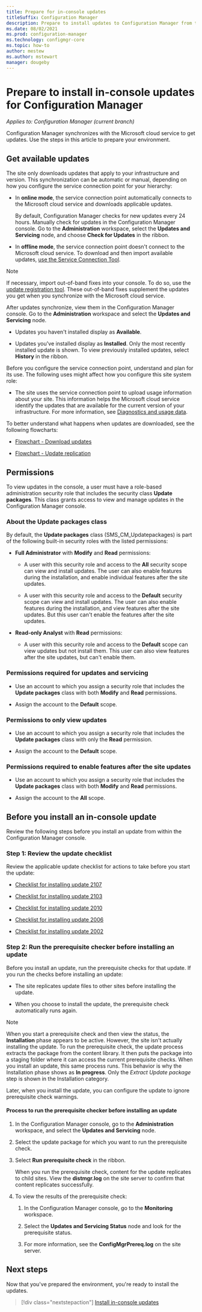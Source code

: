 ```yaml
---
title: Prepare for in-console updates
titleSuffix: Configuration Manager
description: Prepare to install updates to Configuration Manager from the Microsoft cloud
ms.date: 08/02/2021
ms.prod: configuration-manager
ms.technology: configmgr-core
ms.topic: how-to
author: mestew
ms.author: mstewart
manager: dougeby
---
```


# Prepare to install in-console updates for Configuration Manager

*Applies to: Configuration Manager (current branch)*

Configuration Manager synchronizes with the Microsoft cloud service to get updates. Use the steps in this article to prepare your environment.

## Get available updates

The site only downloads updates that apply to your infrastructure and version. This synchronization can be automatic or manual, depending on how you configure the service connection point for your hierarchy:

- In **online mode**, the service connection point automatically connects to the Microsoft cloud service and downloads applicable updates.

    By default, Configuration Manager checks for new updates every 24 hours. Manually check for updates in the Configuration Manager console. Go to the **Administration** workspace, select the **Updates and Servicing** node, and choose **Check for Updates** in the ribbon.

- In **offline mode**, the service connection point doesn't connect to the Microsoft cloud service. To download and then import available updates, [use the Service Connection Tool](use-the-service-connection-tool.md).

> [!NOTE]
> If necessary, import out-of-band fixes into your console. To do so, use the [update registration tool](use-the-update-registration-tool-to-import-hotfixes.md). These out-of-band fixes supplement the updates you get when you synchronize with the Microsoft cloud service.

After updates synchronize, view them in the Configuration Manager console. Go to the **Administration** workspace and select the **Updates and Servicing** node.

- Updates you haven't installed display as **Available**.

- Updates you've installed display as **Installed**. Only the most recently installed update is shown. To view previously installed updates, select **History** in the ribbon.

Before you configure the service connection point, understand and plan for its use. The following uses might affect how you configure this site system role:

- The site uses the service connection point to upload usage information about your site. This information helps the Microsoft cloud service identify the updates that are available for the current version of your infrastructure. For more information, see [Diagnostics and usage data](../../plan-design/diagnostics/diagnostics-and-usage-data.md).

To better understand what happens when updates are downloaded, see the following flowcharts:

- [Flowchart - Download updates](download-updates-flowchart.md)

- [Flowchart - Update replication](update-replication-flowchart.md)

## Permissions

To view updates in the console, a user must have a role-based administration security role that includes the security class **Update packages**. This class grants access to view and manage updates in the Configuration Manager console.

### About the Update packages class

By default, the **Update packages** class (SMS_CM_Updatepackages) is part of the following built-in security roles with the listed permissions:

- **Full Administrator** with **Modify** and **Read** permissions:

  - A user with this security role and access to the **All** security scope can view and install updates. The user can also enable features during the installation, and enable individual features after the site updates.

  - A user with this security role and access to the **Default** security scope can view and install updates. The user can also enable features during the installation, and view features after the site updates. But this user can't enable the features after the site updates.

- **Read-only Analyst** with **Read** permissions:

  - A user with this security role and access to the **Default** scope can view updates but not install them. This user can also view features after the site updates, but can't enable them.

### Permissions required for updates and servicing

- Use an account to which you assign a security role that includes the **Update packages** class with both **Modify** and **Read** permissions.

- Assign the account to the **Default** scope.

### Permissions to only view updates

- Use an account to which you assign a security role that includes the **Update packages** class with only the **Read** permission.

- Assign the account to the **Default** scope.

### Permissions required to enable features after the site updates

- Use an account to which you assign a security role that includes the **Update packages** class with both **Modify** and **Read** permissions.

- Assign the account to the **All** scope.

## Before you install an in-console update

Review the following steps before you install an update from within the Configuration Manager console.

### Step 1: Review the update checklist

Review the applicable update checklist for actions to take before you start the update:

- [Checklist for installing update 2107](checklist-for-installing-update-2107.md)

- [Checklist for installing update 2103](checklist-for-installing-update-2103.md)

- [Checklist for installing update 2010](checklist-for-installing-update-2010.md)

- [Checklist for installing update 2006](checklist-for-installing-update-2006.md)

- [Checklist for installing update 2002](checklist-for-installing-update-2002.md)

### Step 2: Run the prerequisite checker before installing an update

Before you install an update, run the prerequisite checks for that update. If you run the checks before installing an update:

- The site replicates update files to other sites before installing the update.

- When you choose to install the update, the prerequisite check automatically runs again.

> [!NOTE]
> When you start a prerequisite check and then view the status, the **Installation** phase appears to be active. However, the site isn't actually installing the update. To run the prerequisite check, the update process extracts the package from the content library. It then puts the package into a staging folder where it can access the current prerequisite checks. When you install an update, this same process runs. This behavior is why the Installation phase shows as **In progress**. Only the *Extract Update package* step is shown in the Installation category.

Later, when you install the update, you can configure the update to ignore prerequisite check warnings.

#### Process to run the prerequisite checker before installing an update

1. In the Configuration Manager console, go to the **Administration** workspace, and select the **Updates and Servicing** node.

1. Select the update package for which you want to run the prerequisite check.

1. Select **Run prerequisite check** in the ribbon.

    When you run the prerequisite check, content for the update replicates to child sites. View the **distmgr.log** on the site server to confirm that content replicates successfully.

1. To view the results of the prerequisite check:

    1. In the Configuration Manager console, go to the **Monitoring** workspace.

    1. Select the **Updates and Servicing Status** node and look for the prerequisite status.

    1. For more information, see the **ConfigMgrPrereq.log** on the site server.

## Next steps

Now that you've prepared the environment, you're ready to install the updates.
> [!div class="nextstepaction"]
> [Install in-console updates](install-in-console-updates.md)
